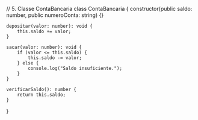 
// 5. Classe ContaBancaria
class ContaBancaria {
    constructor(public saldo: number, public numeroConta: string) {}

    depositar(valor: number): void {
        this.saldo += valor;
    }

    sacar(valor: number): void {
        if (valor <= this.saldo) {
            this.saldo -= valor;
        } else {
            console.log("Saldo insuficiente.");
        }
    }

    verificarSaldo(): number {
        return this.saldo;
    }
}
